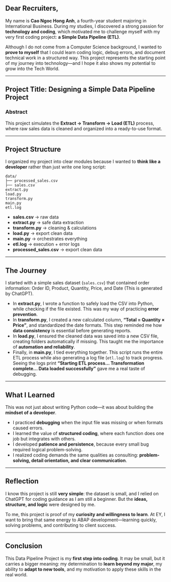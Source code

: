 ## Dear Recruiters,  

My name is **Cao Ngoc Hong Anh**, a fourth-year student majoring in International Business. During my studies, I discovered a strong passion for **technology and coding**, which motivated me to challenge myself with my very first coding project: **a Simple Data Pipeline (ETL)**.  

Although I do not come from a Computer Science background, I wanted to **prove to myself** that I could learn coding logic, debug errors, and document technical work in a structured way. This project represents the starting point of my journey into technology—and I hope it also shows my potential to grow into the Tech World.  

---

## Project Title: Designing a Simple Data Pipeline Project  

### Abstract  
This project simulates the **Extract → Transform → Load (ETL)** process, where raw sales data is cleaned and organized into a ready-to-use format.  

---

## Project Structure  

I organized my project into clear modules because I wanted to **think like a developer** rather than just write one long script:  
```
data/
├── processed_sales.csv
├── sales.csv
extract.py
load.py
transform.py
main.py
etl.log
```

- **sales.csv** → raw data  
- **extract.py** → safe data extraction  
- **transform.py** → cleaning & calculations  
- **load.py** → export clean data  
- **main.py** → orchestrates everything  
- **etl.log** → execution + error logs  
- **processed_sales.csv** → export clean data
---

## The Journey  

I started with a simple sales dataset (`sales.csv`) that contained order information: Order ID, Product, Quantity, Price, and Date (This is generated by ChatGPT).  

- In **extract.py**, I wrote a function to safely load the CSV into Python, while checking if the file existed. This was my way of practicing **error prevention**.  
- In **transform.py**, I created a new calculated column, **“Total = Quantity × Price”**, and standardized the date formats. This step reminded me how **data consistency** is essential before generating reports.  
- In **load.py**, I ensured the cleaned data was saved into a new CSV file, creating folders automatically if missing. This taught me the importance of **automation and reliability**.  
- Finally, in **main.py**, I tied everything together. This script runs the entire ETL process while also generating a log file (`etl.log`) to track progress. Seeing the logs print **“Starting ETL process… Transformation complete… Data loaded successfully”** gave me a real taste of debugging.  

---

## What I Learned  

This was not just about writing Python code—it was about building the **mindset of a developer**.  

- I practiced **debugging** when the input file was missing or when formats caused errors.  
- I learned the value of **structured coding**, where each function does one job but integrates with others.  
- I developed **patience and persistence**, because every small bug required logical problem-solving.  
- I realized coding demands the same qualities as consulting: **problem-solving, detail orientation, and clear communication**.  

---

## Reflection  

I know this project is still **very simple**: the dataset is small, and I relied on ChatGPT for coding guidance as I am still a beginner. But the **ideas, structure, and logic** were designed by me.  

To me, this project is proof of my **curiosity and willingness to learn**. At EY, I want to bring that same energy to ABAP development—learning quickly, solving problems, and contributing to client success.  

---

## Conclusion  

This Data Pipeline Project is my **first step into coding**. It may be small, but it carries a bigger meaning: my determination to **learn beyond my major**, my ability to **adapt to new tools**, and my motivation to apply these skills in the real world.  
